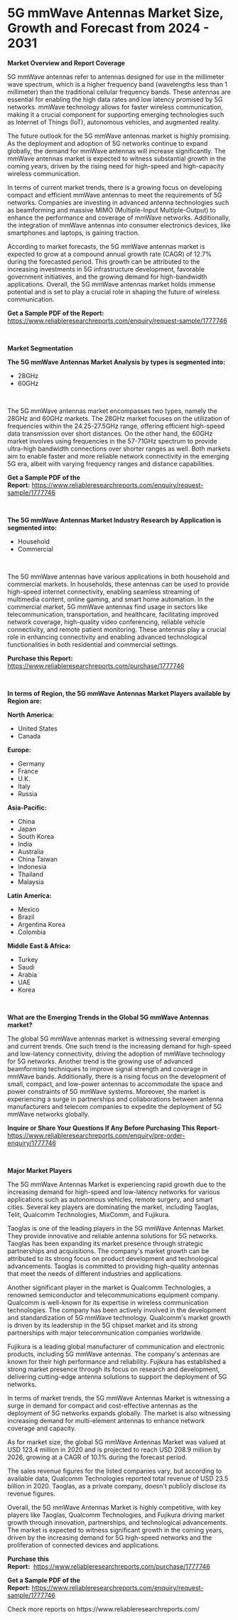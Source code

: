 <p><h1>5G mmWave Antennas Market Size, Growth and Forecast from 2024 - 2031</h1></p><p><strong>Market Overview and Report Coverage</strong></p>
<p><p>5G mmWave antennas refer to antennas designed for use in the millimeter wave spectrum, which is a higher frequency band (wavelengths less than 1 millimeter) than the traditional cellular frequency bands. These antennas are essential for enabling the high data rates and low latency promised by 5G networks. mmWave technology allows for faster wireless communication, making it a crucial component for supporting emerging technologies such as Internet of Things (IoT), autonomous vehicles, and augmented reality.</p><p>The future outlook for the 5G mmWave antennas market is highly promising. As the deployment and adoption of 5G networks continue to expand globally, the demand for mmWave antennas will increase significantly. The mmWave antennas market is expected to witness substantial growth in the coming years, driven by the rising need for high-speed and high-capacity wireless communication.</p><p>In terms of current market trends, there is a growing focus on developing compact and efficient mmWave antennas to meet the requirements of 5G networks. Companies are investing in advanced antenna technologies such as beamforming and massive MIMO (Multiple-Input Multiple-Output) to enhance the performance and coverage of mmWave networks. Additionally, the integration of mmWave antennas into consumer electronics devices, like smartphones and laptops, is gaining traction.</p><p>According to market forecasts, the 5G mmWave antennas market is expected to grow at a compound annual growth rate (CAGR) of 12.7% during the forecasted period. This growth can be attributed to the increasing investments in 5G infrastructure development, favorable government initiatives, and the growing demand for high-bandwidth applications. Overall, the 5G mmWave antennas market holds immense potential and is set to play a crucial role in shaping the future of wireless communication.</p></p>
<p><strong>Get a Sample PDF of the Report:</strong> <a href="https://www.reliableresearchreports.com/enquiry/request-sample/1777746">https://www.reliableresearchreports.com/enquiry/request-sample/1777746</a></p>
<p>&nbsp;</p>
<p><strong>Market Segmentation</strong></p>
<p><strong>The 5G mmWave Antennas Market Analysis by types is segmented into:</strong></p>
<p><ul><li>28GHz</li><li>60GHz</li></ul></p>
<p>&nbsp;</p>
<p><p>The 5G mmWave antennas market encompasses two types, namely the 28GHz and 60GHz markets. The 28GHz market focuses on the utilization of frequencies within the 24.25-27.5GHz range, offering efficient high-speed data transmission over short distances. On the other hand, the 60GHz market involves using frequencies in the 57-71GHz spectrum to provide ultra-high bandwidth connections over shorter ranges as well. Both markets aim to enable faster and more reliable network connectivity in the emerging 5G era, albeit with varying frequency ranges and distance capabilities.</p></p>
<p><strong>Get a Sample PDF of the Report:</strong>&nbsp;<a href="https://www.reliableresearchreports.com/enquiry/request-sample/1777746">https://www.reliableresearchreports.com/enquiry/request-sample/1777746</a></p>
<p>&nbsp;</p>
<p><strong>The 5G mmWave Antennas Market Industry Research by Application is segmented into:</strong></p>
<p><ul><li>Household</li><li>Commercial</li></ul></p>
<p>&nbsp;</p>
<p><p>The 5G mmWave antennas have various applications in both household and commercial markets. In households, these antennas can be used to provide high-speed internet connectivity, enabling seamless streaming of multimedia content, online gaming, and smart home automation. In the commercial market, 5G mmWave antennas find usage in sectors like telecommunication, transportation, and healthcare, facilitating improved network coverage, high-quality video conferencing, reliable vehicle connectivity, and remote patient monitoring. These antennas play a crucial role in enhancing connectivity and enabling advanced technological functionalities in both residential and commercial settings.</p></p>
<p><strong>Purchase this Report:</strong>&nbsp; <a href="https://www.reliableresearchreports.com/purchase/1777746">https://www.reliableresearchreports.com/purchase/1777746</a></p>
<p>&nbsp;</p>
<p><strong>In terms of Region, the 5G mmWave Antennas Market Players available by Region are:</strong></p>
<p>
    <p> <strong> North America: </strong>
        <ul>
            <li>United States</li>
            <li>Canada</li>
        </ul>
        </p> 
    <p> <strong> Europe: </strong>
        <ul>
            <li>Germany</li>
            <li>France</li>
            <li>U.K.</li>
            <li>Italy</li>
            <li>Russia</li>
        </ul>
        </p> 
    <p> <strong> Asia-Pacific: </strong>
        <ul>
            <li>China</li>
            <li>Japan</li>
            <li>South Korea</li>
            <li>India</li>
            <li>Australia</li>
            <li>China Taiwan</li>
            <li>Indonesia</li>
            <li>Thailand</li>
            <li>Malaysia</li>
        </ul>
        </p> 
    <p> <strong> Latin America: </strong>
        <ul>
            <li>Mexico</li>
            <li>Brazil</li>
            <li>Argentina Korea</li>
            <li>Colombia</li>
        </ul>
        </p> 
    <p> <strong> Middle East & Africa: </strong>
        <ul>
            <li>Turkey</li>
            <li>Saudi</li>
            <li>Arabia</li>
            <li>UAE</li>
            <li>Korea</li>
        </ul>
    </p>
    </p>
<p>&nbsp;</p>
<p><strong>What are the Emerging Trends in the Global 5G mmWave Antennas market?</strong></p>
<p><p>The global 5G mmWave antennas market is witnessing several emerging and current trends. One such trend is the increasing demand for high-speed and low-latency connectivity, driving the adoption of mmWave technology for 5G networks. Another trend is the growing use of advanced beamforming techniques to improve signal strength and coverage in mmWave bands. Additionally, there is a rising focus on the development of small, compact, and low-power antennas to accommodate the space and power constraints of 5G mmWave systems. Moreover, the market is experiencing a surge in partnerships and collaborations between antenna manufacturers and telecom companies to expedite the deployment of 5G mmWave networks globally.</p></p>
<p><strong>Inquire or Share Your Questions If Any Before Purchasing This Report</strong>- <a href="https://www.reliableresearchreports.com/enquiry/pre-order-enquiry/1777746">https://www.reliableresearchreports.com/enquiry/pre-order-enquiry/1777746</a></p>
<p>&nbsp;</p>
<p><strong>Major Market Players</strong></p>
<p><p>The 5G mmWave Antennas Market is experiencing rapid growth due to the increasing demand for high-speed and low-latency networks for various applications such as autonomous vehicles, remote surgery, and smart cities. Several key players are dominating the market, including Taoglas, Telit, Qualcomm Technologies, MixComm, and Fujikura.</p><p>Taoglas is one of the leading players in the 5G mmWave Antennas Market. They provide innovative and reliable antenna solutions for 5G networks. Taoglas has been expanding its market presence through strategic partnerships and acquisitions. The company's market growth can be attributed to its strong focus on product development and technological advancements. Taoglas is committed to providing high-quality antennas that meet the needs of different industries and applications. </p><p>Another significant player in the market is Qualcomm Technologies, a renowned semiconductor and telecommunications equipment company. Qualcomm is well-known for its expertise in wireless communication technologies. The company has been actively involved in the development and standardization of 5G mmWave technology. Qualcomm's market growth is driven by its leadership in the 5G chipset market and its strong partnerships with major telecommunication companies worldwide.</p><p>Fujikura is a leading global manufacturer of communication and electronic products, including 5G mmWave antennas. The company's antennas are known for their high performance and reliability. Fujikura has established a strong market presence through its focus on research and development, delivering cutting-edge antenna solutions to support the deployment of 5G networks. </p><p>In terms of market trends, the 5G mmWave Antennas Market is witnessing a surge in demand for compact and cost-effective antennas as the deployment of 5G networks expands globally. The market is also witnessing increasing demand for multi-element antennas to enhance network coverage and capacity. </p><p>As for market size, the global 5G mmWave Antennas Market was valued at USD 123.4 million in 2020 and is projected to reach USD 208.9 million by 2026, growing at a CAGR of 10.1% during the forecast period.</p><p>The sales revenue figures for the listed companies vary, but according to available data, Qualcomm Technologies reported total revenue of USD 23.5 billion in 2020. Taoglas, as a private company, doesn't publicly disclose its revenue figures.</p><p>Overall, the 5G mmWave Antennas Market is highly competitive, with key players like Taoglas, Qualcomm Technologies, and Fujikura driving market growth through innovation, partnerships, and technological advancements. The market is expected to witness significant growth in the coming years, driven by the increasing demand for 5G high-speed networks and the proliferation of connected devices and applications.</p></p>
<p><strong>Purchase this Report:</strong>&nbsp;&nbsp;<a href="https://www.reliableresearchreports.com/purchase/1777746">https://www.reliableresearchreports.com/purchase/1777746</a></p>
<p></p>
<p><strong>Get a Sample PDF of the Report:</strong>&nbsp;<a href="https://www.reliableresearchreports.com/enquiry/request-sample/1777746">https://www.reliableresearchreports.com/enquiry/request-sample/1777746</a></p>
<p>Check more reports on https://www.reliableresearchreports.com/</p>